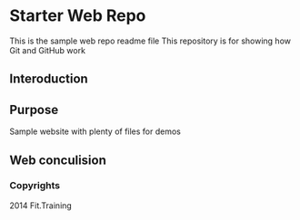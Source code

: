# Starter Web Repo
This is the sample web repo readme file
This repository is for showing how Git and GitHub work
## Interoduction
## Purpose

Sample website with plenty of files for demos

## Web conculision

### Copyrights

2014 Fit.Training